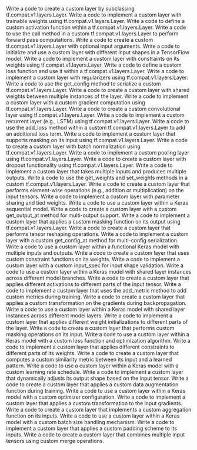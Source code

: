 Write a code to create a custom layer by subclassing tf.compat.v1.layers.Layer.
Write a code to implement a custom layer with trainable weights using tf.compat.v1.layers.Layer.
Write a code to define a custom activation function within a tf.compat.v1.layers.Layer.
Write a code to use the call method in a custom tf.compat.v1.layers.Layer to perform forward pass computations.
Write a code to create a custom tf.compat.v1.layers.Layer with optional input arguments.
Write a code to initialize and use a custom layer with different input shapes in a TensorFlow model.
Write a code to implement a custom layer with constraints on its weights using tf.compat.v1.layers.Layer.
Write a code to define a custom loss function and use it within a tf.compat.v1.layers.Layer.
Write a code to implement a custom layer with regularizers using tf.compat.v1.layers.Layer.
Write a code to use the get_config method to serialize a custom tf.compat.v1.layers.Layer.
Write a code to create a custom layer with shared weights between multiple instances of the layer.
Write a code to implement a custom layer with a custom gradient computation using tf.compat.v1.layers.Layer.
Write a code to create a custom convolutional layer using tf.compat.v1.layers.Layer.
Write a code to implement a custom recurrent layer (e.g., LSTM) using tf.compat.v1.layers.Layer.
Write a code to use the add_loss method within a custom tf.compat.v1.layers.Layer to add an additional loss term.
Write a code to implement a custom layer that supports masking on its input using tf.compat.v1.layers.Layer.
Write a code to create a custom layer with batch normalization using tf.compat.v1.layers.Layer.
Write a code to implement a custom pooling layer using tf.compat.v1.layers.Layer.
Write a code to create a custom layer with dropout functionality using tf.compat.v1.layers.Layer.
Write a code to implement a custom layer that takes multiple inputs and produces multiple outputs.
Write a code to use the get_weights and set_weights methods in a custom tf.compat.v1.layers.Layer.
Write a code to create a custom layer that performs element-wise operations (e.g., addition or multiplication) on the input tensors.
Write a code to implement a custom layer with parameter sharing and tied weights.
Write a code to use a custom layer within a Keras sequential model.
Write a code to create a custom layer with a custom get_output_at method for multi-output support.
Write a code to implement a custom layer that applies a custom masking function on its output using tf.compat.v1.layers.Layer.
Write a code to create a custom layer that performs tensor reshaping operations.
Write a code to implement a custom layer with a custom get_config_at method for multi-config serialization.
Write a code to use a custom layer within a functional Keras model with multiple inputs and outputs.
Write a code to create a custom layer that uses custom constraint functions on its weights.
Write a code to implement a custom layer with a custom input_spec for input shape validation.
Write a code to use a custom layer within a Keras model with shared layer instances across different model branches.
Write a code to create a custom layer that applies different activations to different parts of the input tensor.
Write a code to implement a custom layer that uses the add_metric method to add custom metrics during training.
Write a code to create a custom layer that applies a custom transformation on the gradients during backpropagation.
Write a code to use a custom layer within a Keras model with shared layer instances across different model layers.
Write a code to implement a custom layer that applies different weight initializations to different parts of the layer.
Write a code to create a custom layer that performs custom masking operations on its input.
Write a code to use a custom layer within a Keras model with a custom loss function and optimization algorithm.
Write a code to implement a custom layer that applies different constraints to different parts of its weights.
Write a code to create a custom layer that computes a custom similarity metric between its input and a learned pattern.
Write a code to use a custom layer within a Keras model with a custom learning rate schedule.
Write a code to implement a custom layer that dynamically adjusts its output shape based on the input tensor.
Write a code to create a custom layer that applies a custom data augmentation function during training.
Write a code to use a custom layer within a Keras model with a custom optimizer configuration.
Write a code to implement a custom layer that applies a custom transformation to the input gradients.
Write a code to create a custom layer that implements a custom aggregation function on its inputs.
Write a code to use a custom layer within a Keras model with a custom batch size handling mechanism.
Write a code to implement a custom layer that applies a custom padding scheme to its inputs.
Write a code to create a custom layer that combines multiple input tensors using custom merge operations.